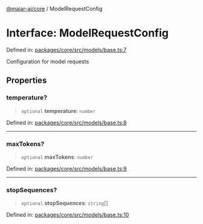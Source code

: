 [@maiar-ai/core](../index.md) / ModelRequestConfig

# Interface: ModelRequestConfig

Defined in: [packages/core/src/models/base.ts:7](https://github.com/UraniumCorporation/maiar-ai/blob/main/packages/core/src/models/base.ts#L7)

Configuration for model requests

## Properties

### temperature?

> `optional` **temperature**: `number`

Defined in: [packages/core/src/models/base.ts:8](https://github.com/UraniumCorporation/maiar-ai/blob/main/packages/core/src/models/base.ts#L8)

***

### maxTokens?

> `optional` **maxTokens**: `number`

Defined in: [packages/core/src/models/base.ts:9](https://github.com/UraniumCorporation/maiar-ai/blob/main/packages/core/src/models/base.ts#L9)

***

### stopSequences?

> `optional` **stopSequences**: `string`[]

Defined in: [packages/core/src/models/base.ts:10](https://github.com/UraniumCorporation/maiar-ai/blob/main/packages/core/src/models/base.ts#L10)
